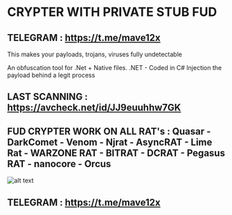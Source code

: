 # CRYPTER WITH PRIVATE STUB FUD
## TELEGRAM : https://t.me/mave12x
This makes your payloads, trojans, viruses fully undetectable

An obfuscation tool for .Net + Native files.
.NET - Coded in C#
Injection the payload behind a legit process


LAST SCANNING : https://avcheck.net/id/JJ9euuhhw7GK
-
FUD CRYPTER WORK ON ALL RAT's : 
Quasar - DarkComet - Venom - Njrat - AsyncRAT - Lime Rat - WARZONE RAT - BITRAT - DCRAT - Pegasus RAT - nanocore - Orcus
-
![alt text](https://i.ibb.co/nkgc0N8/Crypter-Features.png)
## TELEGRAM : https://t.me/mave12x
